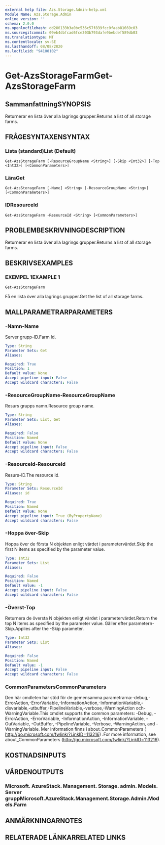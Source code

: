 ```yaml
---
external help file: Azs.Storage.Admin-help.xml
Module Name: Azs.Storage.Admin
online version: ''
schema: 2.0.0
ms.openlocfilehash: dd280133b3a0bc536c57f839fcc0faab81669c03
ms.sourcegitcommit: 09eb4dbfcad6fce303b793dafe9bebdef589db03
ms.translationtype: MT
ms.contentlocale: sv-SE
ms.lasthandoff: 08/08/2020
ms.locfileid: "94100102"
---
```

# <span data-ttu-id="28527-101">Get-AzsStorageFarm</span><span class="sxs-lookup"><span data-stu-id="28527-101">Get-AzsStorageFarm</span></span>

## <span data-ttu-id="28527-102">Sammanfattning</span><span class="sxs-lookup"><span data-stu-id="28527-102">SYNOPSIS</span></span>
<span data-ttu-id="28527-103">Returnerar en lista över alla lagrings grupper.</span><span class="sxs-lookup"><span data-stu-id="28527-103">Returns a list of all storage farms.</span></span>

## <span data-ttu-id="28527-104">FRÅGESYNTAXEN</span><span class="sxs-lookup"><span data-stu-id="28527-104">SYNTAX</span></span>

### <span data-ttu-id="28527-105">Lista (standard)</span><span class="sxs-lookup"><span data-stu-id="28527-105">List (Default)</span></span>
```
Get-AzsStorageFarm [-ResourceGroupName <String>] [-Skip <Int32>] [-Top <Int32>] [<CommonParameters>]
```

### <span data-ttu-id="28527-106">Lära</span><span class="sxs-lookup"><span data-stu-id="28527-106">Get</span></span>
```
Get-AzsStorageFarm [-Name] <String> [-ResourceGroupName <String>] [<CommonParameters>]
```

### <span data-ttu-id="28527-107">ID</span><span class="sxs-lookup"><span data-stu-id="28527-107">ResourceId</span></span>
```
Get-AzsStorageFarm -ResourceId <String> [<CommonParameters>]
```

## <span data-ttu-id="28527-108">PROBLEMBESKRIVNING</span><span class="sxs-lookup"><span data-stu-id="28527-108">DESCRIPTION</span></span>
<span data-ttu-id="28527-109">Returnerar en lista över alla lagrings grupper.</span><span class="sxs-lookup"><span data-stu-id="28527-109">Returns a list of all storage farms.</span></span>

## <span data-ttu-id="28527-110">BESKRIVS</span><span class="sxs-lookup"><span data-stu-id="28527-110">EXAMPLES</span></span>

### <span data-ttu-id="28527-111">EXEMPEL 1</span><span class="sxs-lookup"><span data-stu-id="28527-111">EXAMPLE 1</span></span>
```
Get-AzsStorageFarm
```

<span data-ttu-id="28527-112">Få en lista över alla lagrings grupper.</span><span class="sxs-lookup"><span data-stu-id="28527-112">Get the list of all storage farms.</span></span>

## <span data-ttu-id="28527-113">MALLPARAMETRAR</span><span class="sxs-lookup"><span data-stu-id="28527-113">PARAMETERS</span></span>

### <span data-ttu-id="28527-114">-Namn</span><span class="sxs-lookup"><span data-stu-id="28527-114">-Name</span></span>
<span data-ttu-id="28527-115">Server grupp-ID.</span><span class="sxs-lookup"><span data-stu-id="28527-115">Farm Id.</span></span>

```yaml
Type: String
Parameter Sets: Get
Aliases:

Required: True
Position: 1
Default value: None
Accept pipeline input: False
Accept wildcard characters: False
```

### <span data-ttu-id="28527-116">-ResourceGroupName</span><span class="sxs-lookup"><span data-stu-id="28527-116">-ResourceGroupName</span></span>
<span data-ttu-id="28527-117">Resurs grupps namn.</span><span class="sxs-lookup"><span data-stu-id="28527-117">Resource group name.</span></span>

```yaml
Type: String
Parameter Sets: List, Get
Aliases:

Required: False
Position: Named
Default value: None
Accept pipeline input: False
Accept wildcard characters: False
```

### <span data-ttu-id="28527-118">-ResourceId</span><span class="sxs-lookup"><span data-stu-id="28527-118">-ResourceId</span></span>
<span data-ttu-id="28527-119">Resurs-ID.</span><span class="sxs-lookup"><span data-stu-id="28527-119">The resource id.</span></span>

```yaml
Type: String
Parameter Sets: ResourceId
Aliases: id

Required: True
Position: Named
Default value: None
Accept pipeline input: True (ByPropertyName)
Accept wildcard characters: False
```

### <span data-ttu-id="28527-120">-Hoppa över</span><span class="sxs-lookup"><span data-stu-id="28527-120">-Skip</span></span>
<span data-ttu-id="28527-121">Hoppa över de första N objekten enligt värdet i parametervärdet.</span><span class="sxs-lookup"><span data-stu-id="28527-121">Skip the first N items as specified by the parameter value.</span></span>

```yaml
Type: Int32
Parameter Sets: List
Aliases:

Required: False
Position: Named
Default value: -1
Accept pipeline input: False
Accept wildcard characters: False
```

### <span data-ttu-id="28527-122">-Överst</span><span class="sxs-lookup"><span data-stu-id="28527-122">-Top</span></span>
<span data-ttu-id="28527-123">Returnera de översta N objekten enligt värdet i parametervärdet.</span><span class="sxs-lookup"><span data-stu-id="28527-123">Return the top N items as specified by the parameter value.</span></span>
<span data-ttu-id="28527-124">Gäller efter parametern-Skip.</span><span class="sxs-lookup"><span data-stu-id="28527-124">Applies after the -Skip parameter.</span></span>

```yaml
Type: Int32
Parameter Sets: List
Aliases:

Required: False
Position: Named
Default value: -1
Accept pipeline input: False
Accept wildcard characters: False
```

### <span data-ttu-id="28527-125">CommonParameters</span><span class="sxs-lookup"><span data-stu-id="28527-125">CommonParameters</span></span>
<span data-ttu-id="28527-126">Den här cmdleten har stöd för de gemensamma parametrarna:-debug,-ErrorAction,-ErrorVariable,-InformationAction,-InformationVariable,-disvariable,-utbuffer,-PipelineVariable,-verbose,-WarningAction och-WarningVariable.</span><span class="sxs-lookup"><span data-stu-id="28527-126">This cmdlet supports the common parameters: -Debug, -ErrorAction, -ErrorVariable, -InformationAction, -InformationVariable, -OutVariable, -OutBuffer, -PipelineVariable, -Verbose, -WarningAction, and -WarningVariable.</span></span> <span data-ttu-id="28527-127">Mer information finns i about_CommonParameters ( http://go.microsoft.com/fwlink/?LinkID=113216) .</span><span class="sxs-lookup"><span data-stu-id="28527-127">For more information, see about_CommonParameters (http://go.microsoft.com/fwlink/?LinkID=113216).</span></span>

## <span data-ttu-id="28527-128">KOSTNADS</span><span class="sxs-lookup"><span data-stu-id="28527-128">INPUTS</span></span>

## <span data-ttu-id="28527-129">VÄRDEN</span><span class="sxs-lookup"><span data-stu-id="28527-129">OUTPUTS</span></span>

### <span data-ttu-id="28527-130">Microsoft. AzureStack. Management. Storage. admin. Models. Server grupp</span><span class="sxs-lookup"><span data-stu-id="28527-130">Microsoft.AzureStack.Management.Storage.Admin.Models.Farm</span></span>

## <span data-ttu-id="28527-131">ANMÄRKNINGAR</span><span class="sxs-lookup"><span data-stu-id="28527-131">NOTES</span></span>

## <span data-ttu-id="28527-132">RELATERADE LÄNKAR</span><span class="sxs-lookup"><span data-stu-id="28527-132">RELATED LINKS</span></span>
